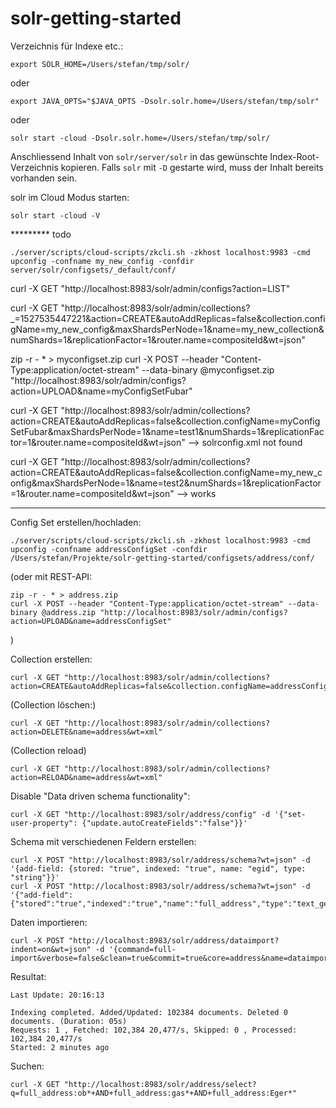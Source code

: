 # solr-getting-started

Verzeichnis für Indexe etc.:

```
export SOLR_HOME=/Users/stefan/tmp/solr/
```

oder 

```
export JAVA_OPTS="$JAVA_OPTS -Dsolr.solr.home=/Users/stefan/tmp/solr"
```

oder

```
solr start -cloud -Dsolr.solr.home=/Users/stefan/tmp/solr/
```

Anschliessend Inhalt von `solr/server/solr` in das gewünschte Index-Root-Verzeichnis kopieren. Falls `solr` mit `-D` gestarte wird, muss der Inhalt bereits vorhanden sein.

solr im Cloud Modus starten:
```
solr start -cloud -V
```




********* todo
```
./server/scripts/cloud-scripts/zkcli.sh -zkhost localhost:9983 -cmd upconfig -confname my_new_config -confdir server/solr/configsets/_default/conf/
```

curl -X GET "http://localhost:8983/solr/admin/configs?action=LIST"

curl -X GET "http://localhost:8983/solr/admin/collections?_=1527535447221&action=CREATE&autoAddReplicas=false&collection.configName=my_new_config&maxShardsPerNode=1&name=my_new_collection&numShards=1&replicationFactor=1&router.name=compositeId&wt=json"



 zip -r - * > myconfigset.zip
curl -X POST --header "Content-Type:application/octet-stream" --data-binary @myconfigset.zip "http://localhost:8983/solr/admin/configs?action=UPLOAD&name=myConfigSetFubar"

curl -X GET "http://localhost:8983/solr/admin/collections?action=CREATE&autoAddReplicas=false&collection.configName=myConfigSetFubar&maxShardsPerNode=1&name=test1&numShards=1&replicationFactor=1&router.name=compositeId&wt=json" --> solrconfig.xml not found

curl -X GET "http://localhost:8983/solr/admin/collections?action=CREATE&autoAddReplicas=false&collection.configName=my_new_config&maxShardsPerNode=1&name=test2&numShards=1&replicationFactor=1&router.name=compositeId&wt=json" --> works
*********


Config Set erstellen/hochladen:

```
./server/scripts/cloud-scripts/zkcli.sh -zkhost localhost:9983 -cmd upconfig -confname addressConfigSet -confdir /Users/stefan/Projekte/solr-getting-started/configsets/address/conf/
```

(oder mit REST-API:
```
zip -r - * > address.zip
curl -X POST --header "Content-Type:application/octet-stream" --data-binary @address.zip "http://localhost:8983/solr/admin/configs?action=UPLOAD&name=addressConfigSet"
```
)

Collection erstellen:
```
curl -X GET "http://localhost:8983/solr/admin/collections?action=CREATE&autoAddReplicas=false&collection.configName=addressConfigSet&maxShardsPerNode=1&name=address&numShards=1&replicationFactor=1&router.name=compositeId&wt=json"
```

(Collection löschen:)
```
curl -X GET "http://localhost:8983/solr/admin/collections?action=DELETE&name=address&wt=xml"
```

(Collection reload)
```
curl -X GET "http://localhost:8983/solr/admin/collections?action=RELOAD&name=address&wt=xml"
```

Disable "Data driven schema functionality":
```
curl -X GET "http://localhost:8983/solr/address/config" -d '{"set-user-property": {"update.autoCreateFields":"false"}}'
```

Schema mit verschiedenen Feldern erstellen:

```
curl -X POST "http://localhost:8983/solr/address/schema?wt=json" -d '{add-field: {stored: "true", indexed: "true", name: "egid", type: "string"}}'
curl -X POST "http://localhost:8983/solr/address/schema?wt=json" -d '{"add-field":{"stored":"true","indexed":"true","name":"full_address","type":"text_general","required":"true"}}'
```

Daten importieren:

```
curl -X POST "http://localhost:8983/solr/address/dataimport?indent=on&wt=json" -d '{command=full-import&verbose=false&clean=true&commit=true&core=address&name=dataimport}'
```

Resultat:

```
Last Update: 20:16:13

Indexing completed. Added/Updated: 102384 documents. Deleted 0 documents. (Duration: 05s)
Requests: 1 , Fetched: 102,384 20,477/s, Skipped: 0 , Processed: 102,384 20,477/s
Started: 2 minutes ago
```

Suchen:

```
curl -X GET "http://localhost:8983/solr/address/select?q=full_address:ob*+AND+full_address:gas*+AND+full_address:Eger*"
```